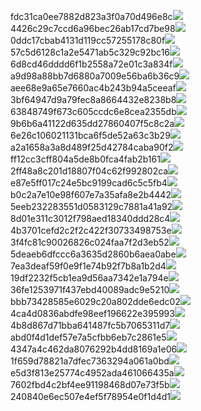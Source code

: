 fdc31ca0ee7882d823a3f0a70d496e8c<img  src="https://img.alicdn.com/bao/uploaded/i3/2639837995/TB2me9npIj_B1NjSZFHXXaDWpXa_!!2639837995.jpg_160x160.jpg">
4426c29c7ccd6a96bec26ab17cd7be98<img  src="https://img.alicdn.com/bao/uploaded/i4/2639837995/O1CN0128vl03pVszyGMqJ_!!2639837995.jpg_160x160.jpg">
0ddc17cbab4131d119cc57255178c80f<img  src="https://img.alicdn.com/bao/uploaded/i1/2639837995/O1CN0128vl0KHRyAexEmp_!!2639837995.jpg_160x160.jpg">
57c5d6128c1a2e5471ab5c329c92bc16<img  src="https://img.alicdn.com/bao/uploaded/i3/2639837995/O1CN0128vl0EHQKbxN3lK_!!2639837995.jpg_160x160.jpg">
6d8cd46dddd6f1b2558a72e01c3a834f<img  src="https://img.alicdn.com/bao/uploaded/i2/2639837995/O1CN0128vl0Ih2dy6u3Fm_!!2639837995.jpg_160x160.jpg">
a9d98a88bb7d6880a7009e56ba6b36c9<img  src="https://img.alicdn.com/bao/uploaded/i2/2639837995/TB2mEA3prZnBKNjSZFGXXbt3FXa_!!2639837995.jpg_160x160.jpg">
aee68e9a65e7660ac4b243b94a5ceeaf<img  src="https://img.alicdn.com/bao/uploaded/i3/2639837995/TB2Z4ECncj_B1NjSZFHXXaDWpXa_!!2639837995.jpg_160x160.jpg">
3bf64947d9a79fec8a8664432e8238b8<img  src="https://img.alicdn.com/bao/uploaded/i4/2639837995/O1CN0128vl0crlIuBjuDl_!!2639837995.jpg_160x160.jpg">
63848749f673c605ccdc6e8cea2355db<img  src="https://img.alicdn.com/bao/uploaded/i1/2639837995/O1CN0128vl0Y8l0ANbkeI_!!2639837995.jpg_160x160.jpg">
9b6b6a41122d635dd27860407f5c8c2a<img  src="https://img.alicdn.com/bao/uploaded/i4/2639837995/O1CN0128vl0WN9kjPa3ZD_!!2639837995.jpg_160x160.jpg">
6e26c106021131bca6f5de52a63c3b29<img  src="https://img.alicdn.com/bao/uploaded/i3/2639837995/O1CN0128vl01xAQZlViQ5_!!2639837995.jpg_160x160.jpg">
a2a1658a3a8d489f25d42784caba90f2<img  src="https://img.alicdn.com/bao/uploaded/i4/2639837995/O1CN0128vl0FocLMl3t6j_!!2639837995.jpg_160x160.jpg">
ff12cc3cff804a5de8b0fca4fab2b161<img  src="https://img.alicdn.com/imgextra/i3/2639837995/O1CN0128vl0iiQAX9x6mP_!!2639837995.jpg">
2ff48a8c201d18807f04c62f992802ca<img  src="https://img.alicdn.com/imgextra/i3/2639837995/O1CN0128vl0jFEqRvJkIr_!!2639837995.jpg">
e87e5ff017c24e5bc9199cad6c5c5fb4<img  src="https://img.alicdn.com/imgextra/i2/2639837995/O1CN0128vl0j0HZkjzCe7_!!2639837995.jpg">
b0c2a7e10e98f607e7a35afa8e2b4442<img  src="https://img.alicdn.com/imgextra/i1/2639837995/O1CN0128vl0k2UfJMYWlE_!!2639837995.jpg">
5eeb232283551d0583129c7881a41a92<img  src="https://img.alicdn.com/imgextra/i4/2639837995/O1CN0128vl0iNdk5LbElV_!!2639837995.jpg">
8d01e311c3012f798aed18340ddd28c4<img  src="https://img.alicdn.com/imgextra/i4/2639837995/O1CN0128vl0hOGsoqVsL6_!!2639837995.jpg">
4b3701cefd2c2f2c422f30733498753e<img  src="https://img.alicdn.com/imgextra/i1/2639837995/O1CN0128vl0gwXhXerneV_!!2639837995.jpg">
3f4fc81c90026826c024faa7f2d3eb52<img  src="https://img.alicdn.com/imgextra/i4/2639837995/O1CN0128vl0hOGwxmUGDb_!!2639837995.jpg">
5deaeb6dfccc6a3635d2860b6aea0abe<img  src="https://img.alicdn.com/imgextra/i1/2639837995/O1CN0128vl0iURU5P3Q7l_!!2639837995.jpg">
7ea3deaf59f0e9f1e74b92f7b8a1b2d4<img  src="https://img.alicdn.com/imgextra/i1/2639837995/O1CN0128vl0gwWd4karsx_!!2639837995.jpg">
19df2232f5cb1ea9d56aa7342e1a794e<img  src="https://img.alicdn.com/imgextra/i3/2639837995/O1CN0128vl0gwWlO6ApQD_!!2639837995.jpg">
36fe1253971f437ebd40089adc9e5210<img  src="https://img.alicdn.com/imgextra/i2/2639837995/O1CN0128vl0k2UncOg3qY_!!2639837995.jpg">
bbb73428585e6029c20a802dde6edc02<img  src="https://img.alicdn.com/imgextra/i4/2639837995/O1CN0128vl0jFFz6ilTlB_!!2639837995.jpg">
4ca4d0836abdfe98eef196622e395993<img  src="https://img.alicdn.com/imgextra/i1/2639837995/O1CN0128vl0hrDf0KTwsS_!!2639837995.jpg">
4b8d867d71bba641487fc5b7065311d7<img  src="https://img.alicdn.com/imgextra/i2/2639837995/O1CN0128vl0hOGgMxWslW_!!2639837995.jpg">
abd0f4d1def57e7a5cfbb6eb7c2861e5<img  src="https://img.alicdn.com/imgextra/i4/2639837995/O1CN0128vl0jFEylK6Oxk_!!2639837995.jpg">
4347a4c462da8076292b4dd8169a1e06<img  src="https://img.alicdn.com/imgextra/i1/2639837995/O1CN0128vl0hOG98VTxXL_!!2639837995.jpg">
1f659d78821a7dfec7363294a061a0bd<img  src="https://img.alicdn.com/imgextra/i1/2639837995/O1CN0128vl0iUStJ2tg22_!!2639837995.jpg">
e5d3f813e25774c4952ada461066435a<img  src="https://img.alicdn.com/imgextra/i4/2639837995/O1CN0128vl0j09JXLL7cG_!!2639837995.jpg">
7602fbd4c2bf4ee91198468d07e73f5b<img  src="https://img.alicdn.com/imgextra/i2/2639837995/O1CN0128vl0jqIfCOXbHc_!!2639837995.jpg">
240840e6ec507e4ef5f78954e0f1d4d1<img  src="https://img.alicdn.com/imgextra/i2/2639837995/O1CN0128vl0iiOxlJJzkw_!!2639837995.jpg">
